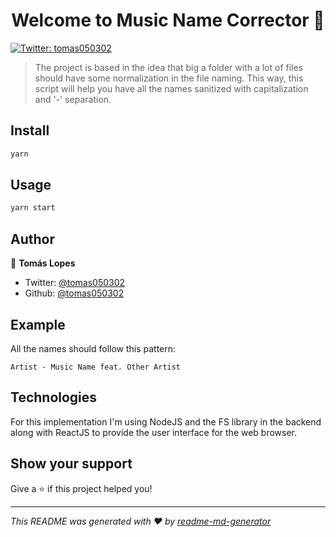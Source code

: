 <h1 align="center">Welcome to Music Name Corrector 👋</h1>
<p>
  <a href="https://twitter.com/tomas050302" target="_blank">
    <img alt="Twitter: tomas050302" src="https://img.shields.io/twitter/follow/tomas050302.svg?style=social" />
  </a>
</p>

> The project is based in the idea that big a folder with a lot of files should have some normalization in the file naming. This way, this script will help you have all the names sanitized with capitalization and '-' separation.

## Install

```sh
yarn
```

## Usage

```sh
yarn start
```

## Author

👤 **Tomás Lopes**

* Twitter: [@tomas050302](https://twitter.com/tomas050302)
* Github: [@tomas050302](https://github.com/tomas050302)

## Example

All the names should follow this pattern:

`Artist - Music Name feat. Other Artist`

## Technologies

For this implementation I'm using NodeJS and the FS library in the backend along with ReactJS to provide the user interface for the web browser.

## Show your support

Give a ⭐️ if this project helped you!

***
_This README was generated with ❤️ by [readme-md-generator](https://github.com/kefranabg/readme-md-generator)_
